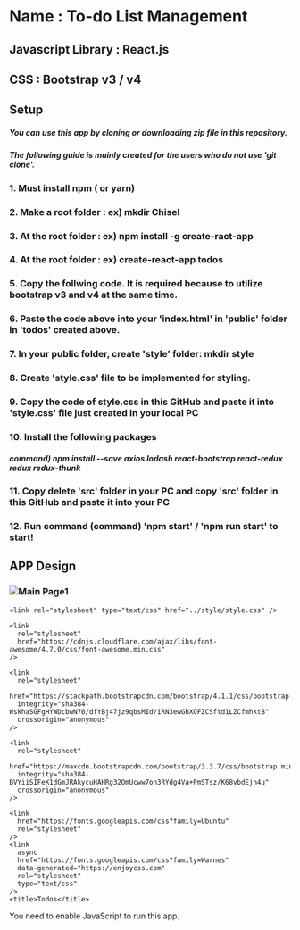 # Name : To-do List Management
## Javascript Library : React.js
## CSS : Bootstrap v3 / v4
## Setup
##### You can use this app by cloning or downloading zip file in this repository. 
##### The following guide is mainly created for the users who do not use 'git clone'. 
### 1. Must install npm ( or yarn)
### 2. Make a root folder : ex) mkdir Chisel
### 3. At the root folder : ex) npm install -g create-ract-app
### 4. At the root folder : ex) create-react-app todos
### 5. Copy the follwing code. It is required because to utilize bootstrap v3 and v4 at the same time.
### 6. Paste the code above into your 'index.html' in 'public' folder in 'todos' created above.
### 7. In your public folder, create 'style' folder: mkdir style
### 8. Create 'style.css' file to be implemented for styling.
### 9. Copy the code of style.css in this GitHub and paste it into 'style.css' file just created in your local PC
### 10. Install the following packages
##### command) npm install --save axios lodash react-bootstrap react-redux redux redux-thunk
### 11. Copy delete 'src' folder in your PC and copy 'src' folder in this GitHub and paste it into your PC
### 12. Run command (command) 'npm start' / 'npm run start' to start!

## APP Design
### ![Main Page1](/client/public/images/git_readme/location.PNG)

<!DOCTYPE html>
<html lang="en">
  <head>
    <meta charset="utf-8">
    <meta name="viewport" content="width=device-width, initial-scale=1.0" />
    <meta http-equiv="X-UA-Compatible" content="ie=edge" />

    <link rel="stylesheet" type="text/css" href="../style/style.css" />

    <link
      rel="stylesheet"
      href="https://cdnjs.cloudflare.com/ajax/libs/font-awesome/4.7.0/css/font-awesome.min.css"
    />

    <link
      rel="stylesheet"
      href="https://stackpath.bootstrapcdn.com/bootstrap/4.1.1/css/bootstrap.min.css"
      integrity="sha384-WskhaSGFgHYWDcbwN70/dfYBj47jz9qbsMId/iRN3ewGhXQFZCSftd1LZCfmhktB"
      crossorigin="anonymous"
    />

    <link
      rel="stylesheet"
      href="https://maxcdn.bootstrapcdn.com/bootstrap/3.3.7/css/bootstrap.min.css"
      integrity="sha384-BVYiiSIFeK1dGmJRAkycuHAHRg32OmUcww7on3RYdg4Va+PmSTsz/K68vbdEjh4u"
      crossorigin="anonymous"
    />

    <link
      href="https://fonts.googleapis.com/css?family=Ubuntu"
      rel="stylesheet"
    />
    <link
      async
      href="https://fonts.googleapis.com/css?family=Warnes"
      data-generated="https://enjoycss.com"
      rel="stylesheet"
      type="text/css"
    />
    <title>Todos</title>
  </head>
  <body>
    <noscript>
      You need to enable JavaScript to run this app.
    </noscript>
    <div id="root"></div>
    <!--
      This HTML file is a template.
      If you open it directly in the browser, you will see an empty page.

      You can add webfonts, meta tags, or analytics to this file.
      The build step will place the bundled scripts into the <body> tag.

      To begin the development, run `npm start` or `yarn start`.
      To create a production bundle, use `npm run build` or `yarn build`.
    -->
     <script
      src="https://code.jquery.com/jquery-3.3.1.min.js"
      integrity="sha256-FgpCb/KJQlLNfOu91ta32o/NMZxltwRo8QtmkMRdAu8="
      crossorigin="anonymous"
    ></script>
    <script
      src="https://stackpath.bootstrapcdn.com/bootstrap/4.1.1/js/bootstrap.min.js"
      integrity="sha384-smHYKdLADwkXOn1EmN1qk/HfnUcbVRZyYmZ4qpPea6sjB/pTJ0euyQp0Mk8ck+5T"
      crossorigin="anonymous"
    ></script>
  </body>
</html>

